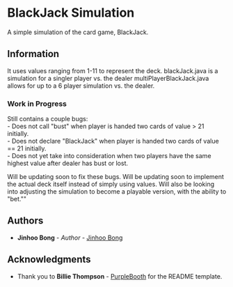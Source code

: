 # BlackJack Simulation

A simple simulation of the card game, BlackJack. 

## Information

It uses values ranging from 1-11 to represent the deck. 
blackJack.java is a simulation for a singler player vs. the dealer
multiPlayerBlackJack.java allows for up to a 6 player simulation vs. the dealer.

### Work in Progress

Still contains a couple bugs:  <br />
	- Does not call "bust" when player is handed two cards of value > 21 initially. <br />
	- Does not declare "BlackJack" when player is handed two cards of value == 21 initially. <br />
	- Does not yet take into consideration when two players have the same highest value after dealer has bust or lost.
	
Will be updating soon to fix these bugs. 
Will be updating soon to implement the actual deck itself instead of simply using values. 
Will also be looking into adjusting the simulation to become a playable version, with the ability to "bet.""

## Authors

* **Jinhoo Bong** - *Author* - [Jinhoo Bong](https://github.com/JinhooBong)

## Acknowledgments

* Thank you to **Billie Thompson** - [PurpleBooth](https://github.com/PurpleBooth)
for the README template.
